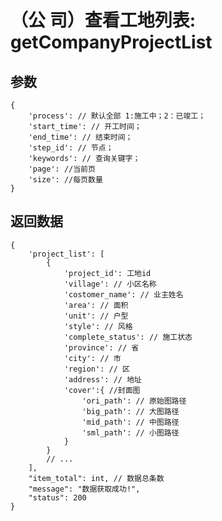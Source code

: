 # （公  司）查看工地列表: getCompanyProjectList

## 参数

    {
        'process': // 默认全部 1:施工中；2：已竣工；
        'start_time': // 开工时间；
        'end_time': // 结束时间；
        'step_id': // 节点；
        'keywords': // 查询关键字；
        'page': //当前页
        'size': //每页数量
    }

## 返回数据

    {
        'project_list': [
            {
                'project_id': 工地id
                'village': // 小区名称
                'costomer_name': // 业主姓名
                'area': // 面积
                'unit': // 户型
                'style': // 风格
                'complete_status': // 施工状态
                'province': // 省
                'city': // 市
                'region': // 区
                'address': // 地址
                'cover':{ //封面图
                    'ori_path': // 原始图路径
                    'big_path': // 大图路径
                    'mid_path': // 中图路径
                    'sml_path': // 小图路径
                }
            }
            // ...
        ],
        "item_total": int, // 数据总条数
        "message": "数据获取成功!",
        "status": 200
    }
